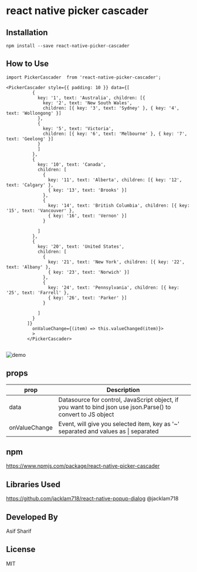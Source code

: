 # react native picker cascader

## Installation
```
npm install --save react-native-picker-cascader
```

## How to Use

```
import PickerCascader  from 'react-native-picker-cascader';

<PickerCascader style={{ padding: 10 }} data={[
          {
            key: '1', text: 'Australia', children: [{
              key: '2', text: 'New South Wales',
              children: [{ key: '3', text: 'Sydney' }, { key: '4', text: 'Wollongong' }]
            },
            {
              key: '5', text: 'Victoria',
              children: [{ key: '6', text: 'Melbourne' }, { key: '7', text: 'Geelong' }]
            }
            ]
          },
          {
            key: '10', text: 'Canada',
            children: [
              {
                key: '11', text: 'Alberta', children: [{ key: '12', text: 'Calgary' },
                { key: '13', text: 'Brooks' }]
              },
              {
                key: '14', text: 'British Columbia', children: [{ key: '15', text: 'Vancouver' },
                { key: '16', text: 'Vernon' }]
              }

            ]
          },
          {
            key: '20', text: 'United States',
            children: [
              {
                key: '21', text: 'New York', children: [{ key: '22', text: 'Albany' },
                { key: '23', text: 'Norwich' }]
              },
              {
                key: '24', text: 'Pennsylvania', children: [{ key: '25', text: 'Farrell' },
                { key: '26', text: 'Parker' }]
              }

            ]
          }
        ]}
          onValueChange={(item) => this.valueChanged(item)}>
          >
        </PickerCascader>
        
```

![demo](https://raw.githubusercontent.com/asifsha/react-native-picker-cascader/master/demo/pickercascader.gif)

## props

| prop | Description |
| --- | --- |
| data | Datasource for control, JavaScript object, if you want to bind json use json.Parse() to convert to JS object |
| onValueChange | Event, will give you selected item, key as '~' separated and values as \| separated |


## npm
https://www.npmjs.com/package/react-native-picker-cascader

## Libraries Used
https://github.com/jacklam718/react-native-popup-dialog @jacklam718

## Developed By
Asif Sharif

## License
MIT
